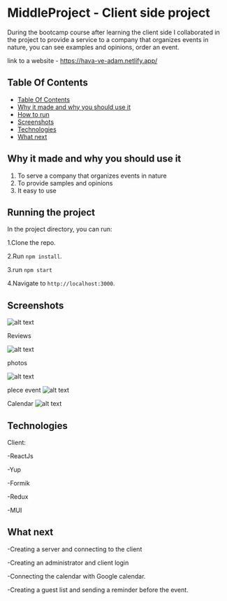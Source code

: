 # MiddleProject - Client side project

During the bootcamp course after learning the client side I collaborated in the project to provide a service to a company that organizes events in nature, you can see examples and opinions, order an event.

link to a website - https://hava-ve-adam.netlify.app/

## Table Of Contents <a name="Table"></a>
- [Table Of Contents](#Table)
- [Why it made and why you should use it](#why)
- [How to run](#run)
- [Screenshots](#Screenshots)
- [Technologies](#Technologies)
- [What next](#next)


## Why it made and why you should use it <a name="why"></a>
1. To serve a company that organizes events in nature
2. To provide samples and opinions
3. It easy to use


## Running the project <a name="run"></a>
In the project directory, you can run:

1.Clone the repo.

2.Run `npm install`.

3.run `npm start`

4.Navigate to `http://localhost:3000`.


## Screenshots <a name="Screenshots"></a>

![alt text](https://res.cloudinary.com/dptzubs72/image/upload/v1666187338/2022-09-15_3_r8mqir.png)



Reviews


![alt text](https://res.cloudinary.com/dptzubs72/image/upload/v1666187338/2022-10-19_12_wieqwr.png)


photos

![alt text](https://res.cloudinary.com/dptzubs72/image/upload/v1666187338/2022-10-19_14_yy2aey.png)


plece event
![alt text](https://res.cloudinary.com/dptzubs72/image/upload/v1666187337/2022-10-19_13_k4gum7.png)


Calendar
![alt text](https://res.cloudinary.com/dptzubs72/image/upload/v1666187336/2022-10-19_15_caowty.png)


## Technologies <a name="Technologies"></a>
   Client:
   
   -ReactJs
   
   -Yup
   
   -Formik
   
   -Redux
   
   -MUI
   
   
## What next <a name="next"></a>

-Creating a server and connecting to the client

-Creating an administrator and client login

-Connecting the calendar with Google calendar.

-Creating a guest list and sending a reminder before the event.
